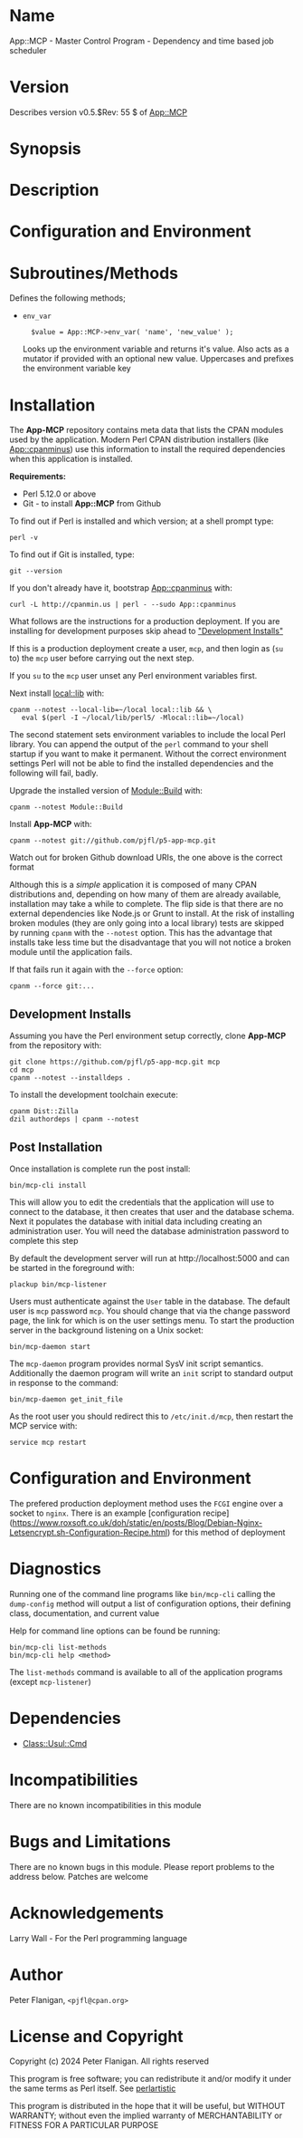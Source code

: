 # Name

App::MCP - Master Control Program - Dependency and time based job scheduler

# Version

Describes version v0.5.$Rev: 55 $ of [App::MCP](https://metacpan.org/pod/App%3A%3AMCP)

# Synopsis

# Description

# Configuration and Environment

# Subroutines/Methods

Defines the following methods;

- `env_var`

        $value = App::MCP->env_var( 'name', 'new_value' );

    Looks up the environment variable and returns it's value. Also acts as a
    mutator if provided with an optional new value. Uppercases and prefixes
    the environment variable key

# Installation

The **App-MCP** repository contains meta data that lists the CPAN modules
used by the application. Modern Perl CPAN distribution installers (like
[App::cpanminus](https://metacpan.org/pod/App%3A%3Acpanminus)) use this information to install the required dependencies
when this application is installed.

**Requirements:**

- Perl 5.12.0 or above
- Git - to install **App::MCP** from Github

To find out if Perl is installed and which version; at a shell prompt type:

    perl -v

To find out if Git is installed, type:

    git --version

If you don't already have it, bootstrap [App::cpanminus](https://metacpan.org/pod/App%3A%3Acpanminus) with:

    curl -L http://cpanmin.us | perl - --sudo App::cpanminus

What follows are the instructions for a production deployment. If you are
installing for development purposes skip ahead to ["Development Installs"](#development-installs)

If this is a production deployment create a user, `mcp`, and then
login as (`su` to) the `mcp` user before carrying out the next step.

If you `su` to the `mcp` user unset any Perl environment variables first.

Next install [local::lib](https://metacpan.org/pod/local%3A%3Alib) with:

    cpanm --notest --local-lib=~/local local::lib && \
       eval $(perl -I ~/local/lib/perl5/ -Mlocal::lib=~/local)

The second statement sets environment variables to include the local
Perl library. You can append the output of the `perl` command to your
shell startup if you want to make it permanent. Without the correct
environment settings Perl will not be able to find the installed
dependencies and the following will fail, badly.

Upgrade the installed version of [Module::Build](https://metacpan.org/pod/Module%3A%3ABuild) with:

    cpanm --notest Module::Build

Install **App-MCP** with:

    cpanm --notest git://github.com/pjfl/p5-app-mcp.git

Watch out for broken Github download URIs, the one above is the
correct format

Although this is a _simple_ application it is composed of many CPAN
distributions and, depending on how many of them are already available,
installation may take a while to complete. The flip side is that there are no
external dependencies like Node.js or Grunt to install. At the risk of
installing broken modules (they are only going into a local library) tests are
skipped by running `cpanm` with the `--notest` option. This has the advantage
that installs take less time but the disadvantage that you will not notice a
broken module until the application fails.

If that fails run it again with the `--force` option:

    cpanm --force git:...

## Development Installs

Assuming you have the Perl environment setup correctly, clone
**App-MCP** from the repository with:

    git clone https://github.com/pjfl/p5-app-mcp.git mcp
    cd mcp
    cpanm --notest --installdeps .

To install the development toolchain execute:

    cpanm Dist::Zilla
    dzil authordeps | cpanm --notest

## Post Installation

Once installation is complete run the post install:

    bin/mcp-cli install

This will allow you to edit the credentials that the application will
use to connect to the database, it then creates that user and the
database schema. Next it populates the database with initial data
including creating an administration user. You will need the database
administration password to complete this step

By default the development server will run at http://localhost:5000 and can be
started in the foreground with:

    plackup bin/mcp-listener

Users must authenticate against the `User` table in the database.  The default
user is `mcp` password `mcp`. You should change that via the change password
page, the link for which is on the user settings menu. To start the
production server in the background listening on a Unix socket:

    bin/mcp-daemon start

The `mcp-daemon` program provides normal SysV init script
semantics. Additionally the daemon program will write an `init` script to
standard output in response to the command:

    bin/mcp-daemon get_init_file

As the root user you should redirect this to `/etc/init.d/mcp`, then
restart the MCP service with:

    service mcp restart

# Configuration and Environment

The prefered production deployment method uses the `FCGI` engine over
a socket to `nginx`. There is an example
\[configuration recipe\](https://www.roxsoft.co.uk/doh/static/en/posts/Blog/Debian-Nginx-Letsencrypt.sh-Configuration-Recipe.html)
for this method of deployment

# Diagnostics

Running one of the command line programs like `bin/mcp-cli` calling
the `dump-config` method will output a list of configuration options,
their defining class, documentation, and current value

Help for command line options can be found be running:

    bin/mcp-cli list-methods
    bin/mcp-cli help <method>

The `list-methods` command is available to all of the application programs
(except `mcp-listener`)

# Dependencies

- [Class::Usul::Cmd](https://metacpan.org/pod/Class%3A%3AUsul%3A%3ACmd)

# Incompatibilities

There are no known incompatibilities in this module

# Bugs and Limitations

There are no known bugs in this module.
Please report problems to the address below.
Patches are welcome

# Acknowledgements

Larry Wall - For the Perl programming language

# Author

Peter Flanigan, `<pjfl@cpan.org>`

# License and Copyright

Copyright (c) 2024 Peter Flanigan. All rights reserved

This program is free software; you can redistribute it and/or modify it
under the same terms as Perl itself. See [perlartistic](https://metacpan.org/pod/perlartistic)

This program is distributed in the hope that it will be useful,
but WITHOUT WARRANTY; without even the implied warranty of
MERCHANTABILITY or FITNESS FOR A PARTICULAR PURPOSE
